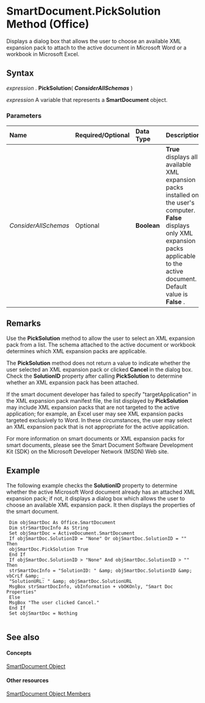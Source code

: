 
# SmartDocument.PickSolution Method (Office)

Displays a dialog box that allows the user to choose an available XML expansion pack to attach to the active document in Microsoft Word or a workbook in Microsoft Excel.


## Syntax

 _expression_ . **PickSolution**( **_ConsiderAllSchemas_** )

 _expression_ A variable that represents a **SmartDocument** object.


### Parameters



|**Name**|**Required/Optional**|**Data Type**|**Description**|
|:-----|:-----|:-----|:-----|
| _ConsiderAllSchemas_|Optional| **Boolean**| **True** displays all available XML expansion packs installed on the user's computer. **False** displays only XML expansion packs applicable to the active document. Default value is **False** .|

## Remarks

Use the  **PickSolution** method to allow the user to select an XML expansion pack from a list. The schema attached to the active document or workbook determines which XML expansion packs are applicable.

The  **PickSolution** method does not return a value to indicate whether the user selected an XML expansion pack or clicked **Cancel** in the dialog box. Check the **SolutionID** property after calling **PickSolution** to determine whether an XML expansion pack has been attached.

If the smart document developer has failed to specify "targetApplication" in the XML expansion pack manifest file, the list displayed by  **PickSolution** may include XML expansion packs that are not targeted to the active application; for example, an Excel user may see XML expansion packs targeted exclusively to Word. In these circumstances, the user may select an XML expansion pack that is not appropriate for the active application.

For more information on smart documents or XML expansion packs for smart documents, please see the Smart Document Software Development Kit (SDK) on the Microsoft Developer Network (MSDN) Web site.


## Example

The following example checks the  **SolutionID** property to determine whether the active Microsoft Word document already has an attached XML expansion pack; if not, it displays a dialog box which allows the user to choose an available XML expansion pack. It then displays the properties of the smart document.


```
 Dim objSmartDoc As Office.SmartDocument 
 Dim strSmartDocInfo As String 
 Set objSmartDoc = ActiveDocument.SmartDocument 
 If objSmartDoc.SolutionID = "None" Or objSmartDoc.SolutionID = "" Then 
 objSmartDoc.PickSolution True 
 End If 
 If objSmartDoc.SolutionID > "None" And objSmartDoc.SolutionID > "" Then 
 strSmartDocInfo = "SolutionID: " &amp; objSmartDoc.SolutionID &amp; vbCrLf &amp; _ 
 "SolutionURL: " &amp; objSmartDoc.SolutionURL 
 MsgBox strSmartDocInfo, vbInformation + vbOKOnly, "Smart Doc Properties" 
 Else 
 MsgBox "The user clicked Cancel." 
 End If 
 Set objSmartDoc = Nothing 
 

```


## See also


#### Concepts


[SmartDocument Object](b56a86eb-a031-d50b-905e-ef8b91914d61.md)
#### Other resources


[SmartDocument Object Members](980de42d-6992-6107-a3fb-33e8c78da202.md)
